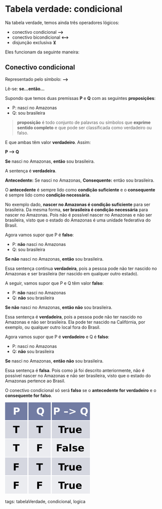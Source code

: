 # Tabela verdade: condicional

Na tabela verdade, temos ainda três operadores lógicos:

- conectivo condicional **–>**
- conectivo bicondicional **<–>**
- disjunção exclusiva **⊻**

Eles funcionam da seguinte maneira:

## Conectivo condicional

Representado pelo símbolo: **–>**

Lê-se: **se...então...**

Supondo que temos duas premissas **P** e **Q** com as seguintes **proposições**:

- P: nasci no Amazonas
- Q: sou brasileira

> **proposição** é todo conjunto de palavras ou símbolos que **exprime sentido completo** e que pode ser classificada como verdadeiro ou falso.

E que ambas têm valor **verdadeiro**. Assim:

**P –> Q**

**Se** nasci no Amazonas, **então** sou brasileira.

A sentença é **verdadeira**.

**Antecedente:** Se nasci no Amazonas,
**Consequente:** então sou brasileira.

O **antecedente** é sempre lido como **condição suficiente** e o **consequente** é sempre lido como **condição necessária**.

No exemplo dado, **nascer no Amazonas é condição suficiente** para ser brasileira. Da mesma forma, **ser brasileira é condição necessária** para nascer no Amazonas. Pois não é possível nascer no Amazonas e não ser brasileira, visto que o estado do Amazonas é uma unidade federativa do Brasil.

Agora vamos supor que P é **falso**:

- P: **não** nasci no Amazonas
- Q: sou brasileira

**Se não** nasci no Amazonas, **então** sou brasileira.

Essa sentença continua **verdadeira**, pois a pessoa pode não ter nascido no Amazonas e ser brasileira (ter nascido em qualquer outro estado).

A seguir, vamos supor que P e Q têm valor **falso**:

- P: **não** nasci no Amazonas
- Q: **não** sou brasileira

**Se não** nasci no Amazonas, **então não** sou brasileira.

Essa sentença é **verdadeira**, pois a pessoa pode não ter nascido no Amazonas e não ser brasileira. Ela pode ter nascido na Califórnia, por exemplo, ou qualquer outro local fora do Brasil.

Agora vamos supor que P é **verdadeiro** e Q é **falso**:

- P: nasci no Amazonas
- Q: **não** sou brasileira

**Se** nasci no Amazonas, **então não** sou brasileira.

Essa sentença é **falsa**. Pois como já foi descrito anteriormente, não é possível nascer no Amazonas e não ser brasileira, visto que o estado do Amazonas pertence ao Brasil.

O conectivo condicional só será **falso** se o **antecedente for verdadeiro** e o **consequente for falso**.

![tabela verdade condicional](img/p0001-0.png)

tags: tabelaVerdade, condicional, logica
